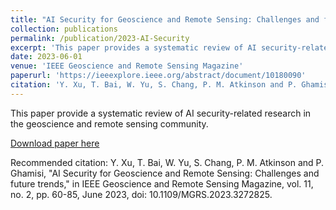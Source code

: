 ```yaml
---
title: "AI Security for Geoscience and Remote Sensing: Challenges and future trends"
collection: publications
permalink: /publication/2023-AI-Security
excerpt: 'This paper provides a systematic review of AI security-related research in the geoscience and remote sensing community.'
date: 2023-06-01
venue: 'IEEE Geoscience and Remote Sensing Magazine'
paperurl: 'https://ieeexplore.ieee.org/abstract/document/10180090'
citation: 'Y. Xu, T. Bai, W. Yu, S. Chang, P. M. Atkinson and P. Ghamisi, "AI Security for Geoscience and Remote Sensing: Challenges and future trends," in IEEE Geoscience and Remote Sensing Magazine, vol. 11, no. 2, pp. 60-85, June 2023, doi: 10.1109/MGRS.2023.3272825.'
---
```

This paper provide a systematic review of AI security-related research in the geoscience and remote sensing community.

[Download paper here](https://ieeexplore.ieee.org/abstract/document/10180090)

Recommended citation: Y. Xu, T. Bai, W. Yu, S. Chang, P. M. Atkinson and P. Ghamisi, "AI Security for Geoscience and Remote Sensing: Challenges and future trends," in IEEE Geoscience and Remote Sensing Magazine, vol. 11, no. 2, pp. 60-85, June 2023, doi: 10.1109/MGRS.2023.3272825.